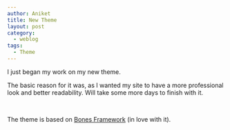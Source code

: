 ```yaml
---
author: Aniket
title: New Theme
layout: post
category:
  - weblog
tags:
  - Theme
---
```

I just began my work on my new theme.

The basic reason for it was, as I wanted my site to have a more professional look and better readability. Will take some more days to finish with it.

 

The theme is based on [Bones Framework][1] (in love with it).

 [1]: http://themble.com/bones/